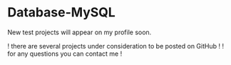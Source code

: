 # Database-MySQL
New test projects will appear on my profile soon.

! there are several projects under consideration to be posted on GitHub !
! for any questions you can contact me !
